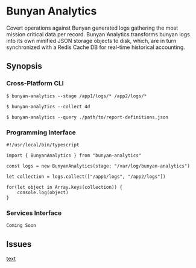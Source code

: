 # Bunyan Analytics
Covert operations against Bunyan generated logs gathering the most mission critical data per record.
Bunyan Analytics transforms bunyan logs into its own minified JSON storage objects to disk, 
which, are in turn synchronized with a Redis Cache DB for real-time historical accounting.

## Synopsis

### Cross-Platform CLI

    $ bunyan-analytics --stage /app1/logs/* /app2/logs/*

    $ bunyan-analytics --collect 4d

    $ bunyan-analytics --query ./path/to/report-definitions.json

### Programming Interface

    #!/usr/local/bin/typescript

    import { BunyanAnalytics } from "bunyan-analytics"

    const logs = new BunyanAnalytics(stage: "/var/log/bunyan-analytics")

    let collection = logs.collect(["/app1/logs", "/app2/logs"])

    for(let object in Array.keys(collection)) {
        console.log(object)
    }

### Services Interface

    Coming Soon

## Issues
[text](http://link)



